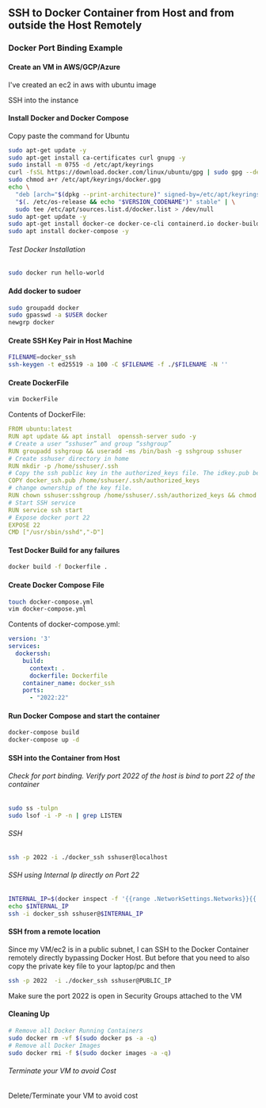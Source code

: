 ## SSH to Docker Container from Host and from outside the Host Remotely
### Docker Port Binding Example

#### Create an VM in AWS/GCP/Azure
I've created an ec2 in aws with ubuntu image

SSH into the instance 

#### Install Docker and Docker Compose
Copy paste the command for Ubuntu
```bash
sudo apt-get update -y
sudo apt-get install ca-certificates curl gnupg -y
sudo install -m 0755 -d /etc/apt/keyrings
curl -fsSL https://download.docker.com/linux/ubuntu/gpg | sudo gpg --dearmor -o /etc/apt/keyrings/docker.gpg
sudo chmod a+r /etc/apt/keyrings/docker.gpg
echo \
  "deb [arch="$(dpkg --print-architecture)" signed-by=/etc/apt/keyrings/docker.gpg] https://download.docker.com/linux/ubuntu \
  "$(. /etc/os-release && echo "$VERSION_CODENAME")" stable" | \
  sudo tee /etc/apt/sources.list.d/docker.list > /dev/null
sudo apt-get update -y
sudo apt-get install docker-ce docker-ce-cli containerd.io docker-buildx-plugin docker-compose-plugin -y
sudo apt install docker-compose -y
```


###### Test Docker Installation
```bash
sudo docker run hello-world
```

#### Add docker to sudoer
```bash
sudo groupadd docker
sudo gpasswd -a $USER docker
newgrp docker
```


#### Create SSH Key Pair in Host Machine

```bash
FILENAME=docker_ssh
ssh-keygen -t ed25519 -a 100 -C $FILENAME -f ./$FILENAME -N ''
```
#### Create DockerFile
```bash
vim DockerFile
```

Contents of DockerFile:
```yaml
FROM ubuntu:latest
RUN apt update && apt install  openssh-server sudo -y
# Create a user “sshuser” and group “sshgroup”
RUN groupadd sshgroup && useradd -ms /bin/bash -g sshgroup sshuser
# Create sshuser directory in home
RUN mkdir -p /home/sshuser/.ssh
# Copy the ssh public key in the authorized_keys file. The idkey.pub below is a public key file you get from ssh-keygen. They are under ~/.ssh directory by default.
COPY docker_ssh.pub /home/sshuser/.ssh/authorized_keys
# change ownership of the key file. 
RUN chown sshuser:sshgroup /home/sshuser/.ssh/authorized_keys && chmod 600 /home/sshuser/.ssh/authorized_keys
# Start SSH service
RUN service ssh start
# Expose docker port 22
EXPOSE 22
CMD ["/usr/sbin/sshd","-D"]
```



#### Test Docker Build for any failures
```bash
docker build -f Dockerfile .
```

#### Create Docker Compose File
```bash
touch docker-compose.yml
vim docker-compose.yml
```
  
Contents of docker-compose.yml:
```yaml
version: '3'
services:
  dockerssh:
    build:
      context: .
      dockerfile: Dockerfile
    container_name: docker_ssh
    ports:
      - "2022:22"
```
#### Run Docker Compose and start the container
```bash
docker-compose build
docker-compose up -d
```

#### SSH into the Container from Host
###### Check for port binding. Verify port 2022 of the host is bind to port 22 of the container

```bash
sudo ss -tulpn
sudo lsof -i -P -n | grep LISTEN
```


###### SSH
```bash
ssh -p 2022 -i ./docker_ssh sshuser@localhost 
```
###### SSH using Internal Ip directly on Port 22
```bash
INTERNAL_IP=$(docker inspect -f '{{range .NetworkSettings.Networks}}{{.IPAddress}}{{end}}' docker_ssh)
echo $INTERNAL_IP
ssh -i docker_ssh sshuser@$INTERNAL_IP

```

#### SSH from a remote location
Since my VM/ec2 is in a public subnet, I can SSH to the Docker Container remotely directly bypassing Docker Host. But before that you need to also copy the private key file to your laptop/pc and then

```bash
ssh -p 2022  -i ./docker_ssh sshuser@PUBLIC_IP 
```
Make sure the port 2022 is open in Security Groups attached to the VM


#### Cleaning Up
```bash
# Remove all Docker Running Containers
sudo docker rm -vf $(sudo docker ps -a -q)
# Remove all Docker Images
sudo docker rmi -f $(sudo docker images -a -q)
```


###### Terminate your VM to avoid Cost
Delete/Terminate your VM to avoid cost













